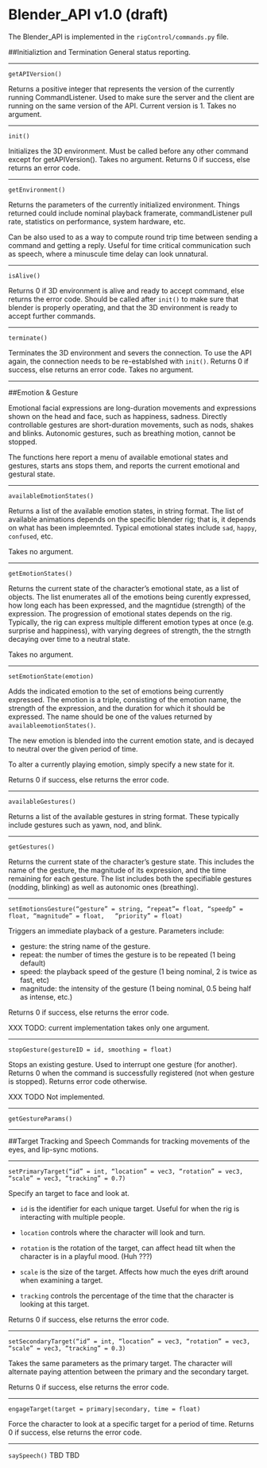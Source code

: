 Blender_API v1.0 (draft)
================
The Blender_API is implemented in the `rigControl/commands.py` file.

##Initializtion and Termination
General status reporting.

---

`getAPIVersion()`

Returns a positive integer that represents the version of the currently
running CommandListener. Used to make sure the server and the client
are running on the same version of the API. Current version is 1.
Takes no argument.

---
`init()`

Initializes the 3D environment. Must be called before any other command
except for getAPIVersion().  Takes no argument.  Returns 0 if success,
else returns an error code.

---
`getEnvironment()`

Returns the parameters of the currently initialized environment. Things
returned could include nominal playback framerate, commandListener pull
rate, statistics on performance, system hardware, etc.

Can be also used to as a way to compute round trip time between sending
a command and getting a reply. Useful for time critical communication
such as speech, where a minuscule time delay can look unnatural.

---
`isAlive()`

Returns 0 if 3D environment is alive and ready to accept command, else
returns the error code.	Should be called after `init()` to make sure
that blender is properly operating, and that the 3D environment is ready
to accept further commands.

---

`terminate()`

Terminates the 3D environment and severs the connection.  To use the
API again, the connection needs to be re-establshed with `init()`.
Returns 0 if success, else returns an error code.  Takes no argument.

---

##Emotion & Gesture

Emotional facial expressions are long-duration movements and expressions
shown on the head and face, such as happiness, sadness.  Directly
controllable gestures are short-duration movements, such as nods, shakes
and blinks. Autonomic gestures, such as breathing motion, cannot be
stopped.

The functions here report a menu of available emotional states and
gestures, starts ans stops them, and reports the current emotional and
gestural state.

---

`availableEmotionStates()`

Returns a list of the available emotion states, in string format.
The list of available animations depends on the specific blender
rig; that is, it depends on what has been impleemnted.  Typical
emotional states include `sad`, `happy`, `confused`, etc.

Takes no argument.

---
`getEmotionStates()`

Returns the current state of the character’s emotional state, as a list
of objects.  The list enumerates all of the emotions being curently
expressed, how long each has been expressed, and the magntidue
(strength) of the expression.  The progression of emotional states
depends on the rig.  Typically, the rig can express multiple
different emotion types at once (e.g. surprise and happiness),
with varying degrees of strength, the the strngth decaying over time
to a neutral state.

Takes no argument.

---

`setEmotionState(emotion)`

Adds the indicated emotion to the set of emotions being currently
expressed.  The emotion is a triple, consisting of the emotion name,
the strength of the expression, and the duration for which it should
be expressed. The name should be one of the values returned by
`availableemotionStates()`.

The new emotion is blended into the current emotion state, and is
decayed to neutral over the given period of time.

To alter a currently playing emotion, simply specify a new state
for it.

Returns 0 if success, else returns the error code.

---		

`availableGestures()`

Returns a list of the available gestures in string format.
These typically include gestures such as yawn, nod, and blink.

---

`getGestures()`

Returns the current state of the character’s gesture state.  This
includes the name of the gesture, the magnitude of its expression,
and the time remaining for each gesture.  The list includes both
the specifiable gestures (nodding, blinking) as well as autonomic
ones (breathing).

---

`setEmotionsGesture(“gesture” = string, “repeat”= float, “speedp” = float,
    “magnitude” = float,   “priority” = float)`

Triggers an immediate playback of a gesture. Parameters include:

* gesture: the string name of the gesture.
* repeat: the number of times the gesture is to be repeated (1 being default)
* speed: the playback speed of the gesture (1 being nominal, 2 is twice as
   fast, etc)
* magnitude: the intensity of the gesture (1 being nominal, 0.5 being
  half as intense, etc.)

Returns 0 if success, else returns the error code.

XXX TODO: current implementation takes only one argument.

---
`stopGesture(gestureID = id, smoothing = float)`

Stops an existing gesture. Used to interrupt one gesture (for another).
Returns 0 when the command is successfully registered
(not when gesture is stopped). Returns error code otherwise.

XXX TODO Not implemented.

---
`getGestureParams()`

---	
		
##Target Tracking and Speech
Commands for tracking movements of the eyes, and lip-sync motions.

---


`setPrimaryTarget(“id” = int, “location” = vec3, “rotation” = vec3, “scale” = vec3, “tracking” = 0.7)`

Specify an target to face and look at.

* `id` is the identifier for each unique target. Useful for when the rig
  is interacting with multiple people.

* `location` controls where the character will look and turn.

* `rotation` is the rotation of the target, can affect head tilt when
  the character is in a playful mood. (Huh ???)

* `scale` is the size of the target. Affects how much the eyes drift
  around when examining a target.

* `tracking` controls the percentage of the time that the character is
  looking at this target.

Returns 0 if success, else returns the error code.

---
`setSecondaryTarget(“id” = int, “location” = vec3, “rotation” = vec3, “scale” = vec3, “tracking” = 0.3)`

Takes the same parameters as the primary target.  The character will
alternate paying attention between the primary and the secondary target.

Returns 0 if success, else returns the error code.


---
`engageTarget(target = primary|secondary, time = float)`

Force the character to look at a specific target for a period of time.
Returns 0 if success, else returns the error code.

---

`saySpeech()` TBD	TBD
		

